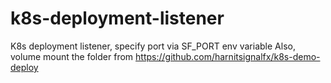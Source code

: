 # k8s-deployment-listener
K8s deployment listener, specify port via SF_PORT env variable
Also, volume mount the folder from https://github.com/harnitsignalfx/k8s-demo-deploy